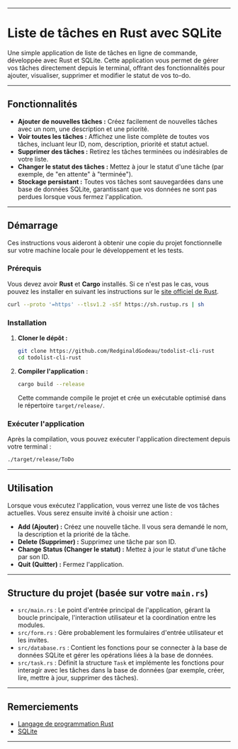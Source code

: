-----

# Liste de tâches en Rust avec SQLite

Une simple application de liste de tâches en ligne de commande, développée avec Rust et SQLite. Cette application vous permet de gérer vos tâches directement depuis le terminal, offrant des fonctionnalités pour ajouter, visualiser, supprimer et modifier le statut de vos to-do.

-----

## Fonctionnalités

* **Ajouter de nouvelles tâches :** Créez facilement de nouvelles tâches avec un nom, une description et une priorité.
* **Voir toutes les tâches :** Affichez une liste complète de toutes vos tâches, incluant leur ID, nom, description, priorité et statut actuel.
* **Supprimer des tâches :** Retirez les tâches terminées ou indésirables de votre liste.
* **Changer le statut des tâches :** Mettez à jour le statut d'une tâche (par exemple, de "en attente" à "terminée").
* **Stockage persistant :** Toutes vos tâches sont sauvegardées dans une base de données SQLite, garantissant que vos données ne sont pas perdues lorsque vous fermez l'application.

-----

## Démarrage

Ces instructions vous aideront à obtenir une copie du projet fonctionnelle sur votre machine locale pour le développement et les tests.

### Prérequis

Vous devez avoir **Rust** et **Cargo** installés. Si ce n'est pas le cas, vous pouvez les installer en suivant les instructions sur le [site officiel de Rust](https://www.rust-lang.org/tools/install).

```bash
curl --proto '=https' --tlsv1.2 -sSf https://sh.rustup.rs | sh
```

### Installation

1.  **Cloner le dépôt :**

    ```bash
    git clone https://github.com/RedginaldGodeau/todolist-cli-rust
    cd todolist-cli-rust
    ```

2.  **Compiler l'application :**

    ```bash
    cargo build --release
    ```

    Cette commande compile le projet et crée un exécutable optimisé dans le répertoire `target/release/`.

### Exécuter l'application

Après la compilation, vous pouvez exécuter l'application directement depuis votre terminal :

```bash
./target/release/ToDo
```

-----

## Utilisation

Lorsque vous exécutez l'application, vous verrez une liste de vos tâches actuelles. Vous serez ensuite invité à choisir une action :

* **Add (Ajouter) :** Créez une nouvelle tâche. Il vous sera demandé le nom, la description et la priorité de la tâche.
* **Delete (Supprimer) :** Supprimez une tâche par son ID.
* **Change Status (Changer le statut) :** Mettez à jour le statut d'une tâche par son ID.
* **Quit (Quitter) :** Fermez l'application.

-----

## Structure du projet (basée sur votre `main.rs`)

* `src/main.rs` : Le point d'entrée principal de l'application, gérant la boucle principale, l'interaction utilisateur et la coordination entre les modules.
* `src/form.rs` : Gère probablement les formulaires d'entrée utilisateur et les invites.
* `src/database.rs` : Contient les fonctions pour se connecter à la base de données SQLite et gérer les opérations liées à la base de données.
* `src/task.rs` : Définit la structure `Task` et implémente les fonctions pour interagir avec les tâches dans la base de données (par exemple, créer, lire, mettre à jour, supprimer des tâches).

-----

## Remerciements

* [Langage de programmation Rust](https://www.rust-lang.org/)
* [SQLite](https://www.sqlite.org/index.html)

-----